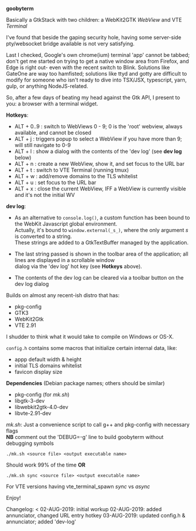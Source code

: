 **goobyterm**
  
Basically a GtkStack with two children: a WebKit2GTK _WebView_ and VTE _Terminal_

I've found that beside the gaping security hole, having some server-side pty/websocket bridge available
is not very satisfying.

Last I checked, Google's own chrome(ium) terminal 'app' cannot be tabbed; don't get me started on trying
to get a native window area from Firefox, and Edge is right out- even with the recent switch to Blink.
Solutions like GateOne are way too hamfisted; solutions like ttyd and gotty are difficult to modify for someone
who isn't ready to dive into TSX/JSX, typescript, yarn, gulp, or anything NodeJS-related.

So, after a few days of beating my head against the Gtk API, I present to you: a browser with a terminal widget.

**Hotkeys**:
- ALT + 0..9 : switch to WebViews 0 - 9; 0 is the 'root' webview, always available, and cannot be closed
- ALT + j    : triggers popup to select a WebView if you have more than 9; will still navigate to 0-9
- ALT + l    : show a dialog with the contents of the 'dev log' (see **dev log** below)
- ALT + n    : create a new WebView, show it, and set focus to the URL bar
- ALT + t    : switch to VTE Terminal (running tmux)
- ALT + w    : add/remove domains to the TLS whitelist
- ALT + u    : set focus to the URL bar
- ALT + x    : close the current WebView, IFF a WebView is currently visible and it's not the initial WV

**dev log**:
 - As an alternative to `console.log()`, a custom function has been bound to the WebKit Javascript global environment.<br/>
Actually, it's bound to `window.external(_s_)`, where the only argument _s_ is converted to a string.<br/>
These strings are added to a GtkTextBuffer managed by the application.<br/>

 - The last string passed is shown in the toolbar area of the application; all lines are displayed in a scrollable window<br/>
dialog via the 'dev log' hot key (see **Hotkeys** above).

 - The contents of the dev log can be cleared via a toolbar button on the dev log dialog

Builds on almost any recent-ish distro that has:
 - pkg-config
 - GTK3
 - WebKit2Gtk
 - VTE 2.91

I shudder to think what it would take to compile on Windows or OS-X.

`config.h` contains some macros that initialize certain internal data, like:
 - appp default width & height
 - initial TLS domains whitelist
 - favicon display size

**Dependencies** (Debian package names; others should be similar)
- pkg-config (for _mk.sh_)
- libgtk-3-dev
- libwebkit2gtk-4.0-dev
- libvte-2.91-dev

_mk.sh_:
Just a convenience script to call g++ and pkg-config with necessary flags<br/>
**NB** comment out the 'DEBUG=-g' line to build goobyterm without debugging symbols
```shell
./mk.sh <source file> <output executable name>
```
Should work 99% of the time
**OR**
```shell
./mk.sh sync <source file> <output executable name>
```
For VTE versions having vte_terminal_spawn _sync_ vs _async_

Enjoy!

Changelog:
 < 02-AUG-2019: initial workup
   02-AUG-2019: added annunciator, changed URL entry hotkey
   03-AUG-2019: updated config.h & annunciator; added 'dev-log'
